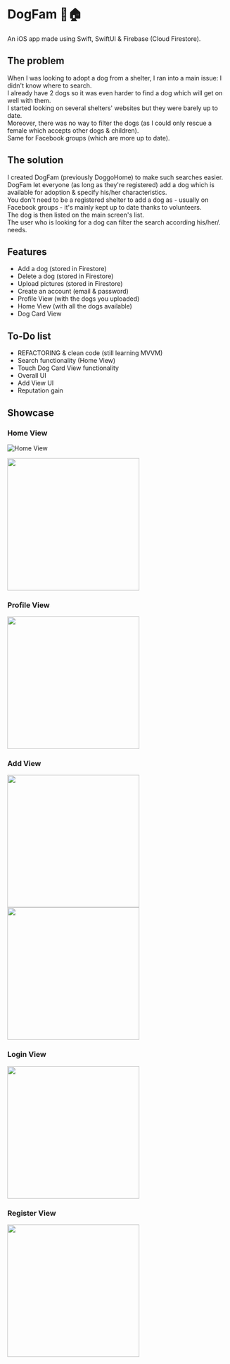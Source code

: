 # DogFam 🐶🏠

An iOS app made using Swift, SwiftUI & Firebase (Cloud Firestore).

## The problem

When I was looking to adopt a dog from a shelter, I ran into a main issue: I didn't know where to search.  
I already have 2 dogs so it was even harder to find a dog which will get on well with them.  
I started looking on several shelters' websites but they were barely up to date.  
Moreover, there was no way to filter the dogs (as I could only rescue a female which accepts other dogs & children).  
Same for Facebook groups (which are more up to date).  

## The solution

I created DogFam (previously DoggoHome) to make such searches easier.  
DogFam let everyone (as long as they're registered) add a dog which is available for adoption & specify his/her characteristics.  
You don't need to be a registered shelter to add a dog as - usually on Facebook groups - it's mainly kept up to date thanks to volunteers.  
The dog is then listed on the main screen's list.  
The user who is looking for a dog can filter the search according his/her/. needs.  

## Features

* Add a dog (stored in Firestore)
* Delete a dog (stored in Firestore)
* Upload pictures (stored in Firestore)
* Create an account (email & password)
* Profile View (with the dogs you uploaded)
* Home View (with all the dogs available)
* Dog Card View


## To-Do list

* REFACTORING & clean code (still learning MVVM)
* Search functionality (Home View)
* Touch Dog Card View functionality
* Overall UI
* Add View UI
* Reputation gain

## Showcase
### Home View
![Home View](/Screenshots/HomeView.png)

<img src="./Screenshots/HomeView.png" width="300">

### Profile View
<img src="DogFam/Screenshots/ProfileView.png" width="300">

### Add View
<img src="/Screenshots/AddView.png" width="300">
<img src="/Screenshots/AddView2.png" width="300">

### Login View
<img src="/Screenshots/LoginView.png" width="300">

### Register View
<img src="/Screenshots/RegisterView.png" width="300">





